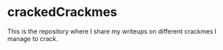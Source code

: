# crackedCrackmes

This is the repository where I share my writeups on different crackmes I manage to crack.
